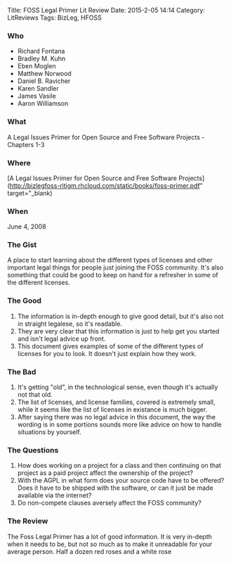 Title: FOSS Legal Primer Lit Review
Date: 2015-2-05 14:14
Category: LitReviews
Tags: BizLeg, HFOSS

### Who
- Richard Fontana
- Bradley M. Kuhn
- Eben Moglen
- Matthew Norwood
- Daniel B. Ravicher
- Karen Sandler
- James Vasile
- Aaron Williamson

### What
A Legal Issues Primer for Open Source and Free Software Projects - Chapters 1-3

### Where
[A Legal Issues Primer for Open Source and Free Software Projects](http://bizlegfoss-ritigm.rhcloud.com/static/books/foss-primer.pdf" target="_blank)

### When
June 4, 2008

### The Gist
A place to start learning about the different types of licenses and other important legal things for people just joining the FOSS community. It's also something that could be good to keep on hand for a refresher in some of the different licenses.

### The Good
1. The information is in-depth enough to give good detail, but it's also not in straight legalese, so it's readable.
2. They are very clear that this information is just to help get you started and isn't legal advice up front.
3. This document gives examples of some of the different types of licenses for you to look. It doesn't just explain how they work.

### The Bad
1. It's getting "old", in the technological sense, even though it's actually not that old.
2. The list of licenses, and license families, covered is extremely small, while it seems like the list of licenses in existance is much bigger.
3. After saying there was no legal advice in this document, the way the wording is in some portions sounds more like advice on how to handle situations by yourself.

### The Questions
1. How does working on a project for a class and then continuing on that project as a paid project affect the ownership of the project?
2. With the AGPL in what form does your source code have to be offered? Does it have to be shipped with the software, or can it just be made available via the internet?
3. Do non-compete clauses aversely affect the FOSS community?

### The Review
The Foss Legal Primer has a lot of good information. It is very in-depth when it needs to be, but not so much as to make it unreadable for your average person.
Half a dozen red roses and a white rose